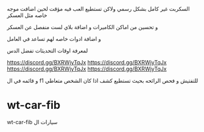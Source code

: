 السكربت غير كامل بشكل رسمي ولاكن تستطيع العب فيه مؤقت لحين اضافت موجه خاصه مثل العسكر


و تحسين من اماكن الكاميرات و اضافة بلاي لست منفصل عن العسكر 

و اضافة ادوات خاصه لهم تساعد في العامل



لمعرفة اوقات التحديثات تفضل الدس

https://discord.gg/BXRWjyTqJx
https://discord.gg/BXRWjyTqJx
https://discord.gg/BXRWjyTqJx
https://discord.gg/BXRWjyTqJx

و قائمه في ال f1 للتفتيش و فحص الرائحه بحيث تستطيع كشف اذا كان الشخص متعاطي

# wt-car-fib
wt-car-fib سيارات ال
